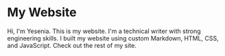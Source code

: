 # My Website

Hi, I'm Yesenia. This is my website. I'm a technical writer with strong engineering skills. I built my website using custom Markdown, HTML, CSS, and JavaScript. Check out the rest of my site.
